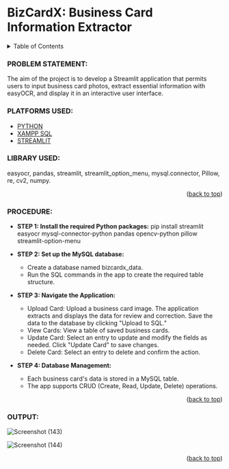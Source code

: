 <a name="readme-top"></a>
#   __BizCardX: Business Card Information Extractor__

<!-- TABLE OF CONTENTS -->
<details>
  <summary>Table of Contents</summary>
  <ol>
    <li>
      <a href="#problem-statement">PROBLEM STATEMENT</a>
    </li>
    <li>
      <a href="#platforms-used">PLATFORMS USED</a>
    </li>
    <li><a href="#library-used">LIBRARY USED</a></li>
    <li><a href="#procedure">PROCEDURE</a></li>
    <li><a href="#output">OUTPUT</a></li>
  </ol>
</details>

<!-- PROBLEM STATEMENT -->
### PROBLEM STATEMENT:
The aim of the project is to develop a Streamlit application that permits users to input business card photos, extract essential information with easyOCR, and display it in an interactive user interface.

<!-- PLATFORMS USED -->
### PLATFORMS USED:

* [PYTHON](https://www.python.org/)
* [XAMPP SQL](https://www.apachefriends.org/index.html)
* [STREAMLIT](https://streamlit.io/)
  
<!-- LIBRARY USED -->
### LIBRARY USED:
easyocr, pandas, streamlit, streamlit_option_menu, mysql.connector, Pillow, re, cv2, numpy.

<p align="right">(<a href="#readme-top">back to top</a>)</p>

<!-- PROCEDURE -->
### PROCEDURE:


- **__STEP 1:__ Install the required Python packages:**
     pip install streamlit easyocr mysql-connector-python pandas opencv-python 
     pillow 
     streamlit-option-menu
  
- **__STEP 2:__ Set up the MySQL database:**
    - Create a database named bizcardx_data.
    - Run the SQL commands in the app to create the required table structure.

- **__STEP 3:__ Navigate the Application:**
    - Upload Card: Upload a business card image. The application extracts and 
      displays the data for review and correction. Save the data to the database by clicking "Upload to SQL."
    - View Cards: View a table of saved business cards.
    - Update Card: Select an entry to update and modify the fields as needed. Click "Update Card" to save changes.
    - Delete Card: Select an entry to delete and confirm the action.

- **__STEP 4:__ Database Management:**
    - Each business card's data is stored in a MySQL table.
    - The app supports CRUD (Create, Read, Update, Delete) operations.

<p align="right">(<a href="#readme-top">back to top</a>)</p>

<!-- OUTPUT -->
### OUTPUT:
   ![Screenshot (143)](https://github.com/user-attachments/assets/72b44683-ebf0-42c2-b26d-20bac6050091)

  ![Screenshot (144)](https://github.com/user-attachments/assets/485e5638-f01f-4a4f-9232-2cea8488decb)

   
<p align="right">(<a href="#readme-top">back to top</a>)</p>



